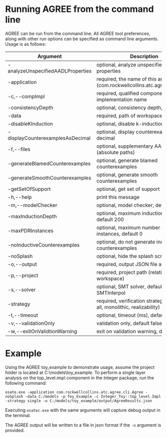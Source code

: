# Running AGREE from the command line

AGREE can be run from the command line.  All AGREE tool preferences, along with other run options can be specified as command line arguments.  Usage is as follows:
  
| Argument | Description |  
|---|---|  
| -analyzeUnspecifiedAADLProperties  | optional, analyze unspecified AADL properties |  
| -application <arg>                 | required, the name of this analysis (com.rockwellcollins.atc.agree.cli.Agree) |  
| -c,--compImpl <arg>                | required, qualified component implementation name |  
| -consistencyDepth <arg>            | optional, consistency depth, default 1 | 
| -data <arg>                        | required, path of workspace | 
| -disableKInduction                 | optional, disable k-induction | 
| -displayCounterexamplesAsDecimal   | optional, display counterexamples as decimal | 
| -f,--files <arg>                   | optional, supplementary AADL files (absolute paths) | 
| -generateBlamedCounterexamples     | optional, generate blamed counterexamples |
| -generateSmoothCounterexamples     | optional, generate smooth counterexamples | 
| -getSetOfSupport                   | optional, get set of support | 
| -h,--help                          | print this message | 
| -m,--modelChecker <arg>            | optional, model checker, default JKind | 
| -maxInductionDepth <arg>           | optional, maximum induction depth, default 200 | 
| -maxPDRInstances <arg>             | optional, maximum number of PDR instances, default 0 | 
| -noInductiveCounterexamples        | optional, do not generate inductive counterexamples | 
| -noSplash                          | optional, hide the splash screen | 
| -o,--output <arg>                  | required, output JSON file absolute path | 
| -p,--project <arg>                 | required, project path (relative to workspace) | 
| -s,--solver <arg>                  | optional, SMT solver, default SMTInterpol | 
| -strategy <arg>                    | required, verification strategy (single, all, monolithic, realizability) | 
| -t,--timeout <arg>                 | optional, timeout (ms), default 100 | 
| -v,--validationOnly                | validation only, default false | 
| -w,--exitOnValidtionWarning        | exit on validation warning, default false | 

# Example

Using the AGREE toy_example to demonstrate usage, assume the project folder is located at C:\models\toy_example.  To perform a single layer analysis on the top_level.impl component in the Integer package, run the following command:

`osate.exe -application com.rockwellcollins.atc.agree.cli.Agree -noSplash -data C:/models -p Toy_Example -c Integer_Toy::top_level.Impl -strategy single -o C:/models/toy_example/output/AgreeResults.json`

Executing `osatec.exe` with the same arguments will capture debug output in the terminal.

The AGREE output will be written to a file in json format if the `-o` argument is provided.
